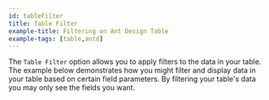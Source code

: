 ```yaml
---
id: tableFilter
title: Table Filter
example-title: Filtering on Ant Design Table
example-tags: [table,antd]
---
```


The `Table Filter` option allows you to apply filters to the data in your table. The example below demonstrates how you might filter and display data in your table based on certain field parameters.
By filtering your table's data you may only see the fields you want.

<CodeSandboxExample path="table-antd-table-filter" />
